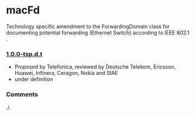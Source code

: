 # macFd
Technology specific amendment to the ForwardingDomain class for documenting potential forwarding (Ethernet Switch) according to IEEE 802.1 .

### [1.0.0-tsp.d.t](../../tree/tsp)
- Proposed by Telefonica, reviewed by Deutsche Telekom, Ericsson, Huawei, Infinera, Ceragon, Nokia and SIAE
- under definition

### Comments
./.
